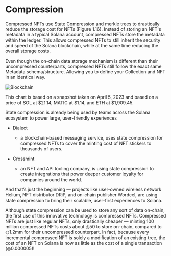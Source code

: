 # Compression

Compressed NFTs use State Compression and merkle trees to drastically reduce the storage cost for NFTs (Figure 1.16). Instead of storing an NFT's metadata in a typical Solana account, compressed NFTs store the metadata within the ledger. This allows compressed NFTs to still inherit the security and speed of the Solana blockchain, while at the same time reducing the overall storage costs.

Even though the on-chain data storage mechanism is different than their uncompressed counterparts, compressed NFTs still follow the exact same Metadata schema/structure. Allowing you to define your Collection and NFT in an identical way.

![Blockchain](../../images/compression.png)


This chart is based on a snapshot taken on April 5, 2023 and based on a price of SOL at $21.14, MATIC at $1.14, and ETH at $1,909.45.

State compression is already being used by teams across the Solana ecosystem to power large, user-friendly experiences

- Dialect
    - a blockchain-based messaging service, uses state compression for compressed NFTs to cover the minting cost of NFT stickers to thousands of users.

- Crossmint
    - an NFT and API tooling company, is using state compression to create integrations that power deeper customer loyalty for companies around the world.

And that’s just the beginning — projects like user-owned wireless network Helium, NFT distributor DRiP, and on-chain publisher Wordcel, are using state compression to bring their scalable, user-first experiences to Solana.

Although state compression can be used to store any sort of data on-chain, the first use of this innovative technology is compressed NFTs. Compressed NFTs are just like regular NFTs, only drastically cheaper — minting 100 million compressed NFTs costs about ◎50 to store on-chain, compared to ◎1.2mm for their uncompressed counterpart. In fact, because every incremental compressed NFT is solely a modification of an existing tree, the cost of an NFT on Solana is now as little as the cost of a single transaction (◎0.000005)!
